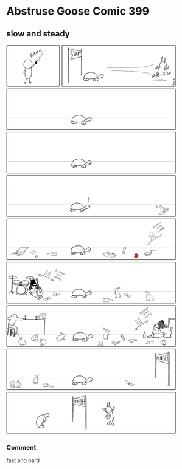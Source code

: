 # Abstruse Goose Comic 399
## slow and steady

![image](comics/aesop_reloaded.png)
### Comment
fast and hard
